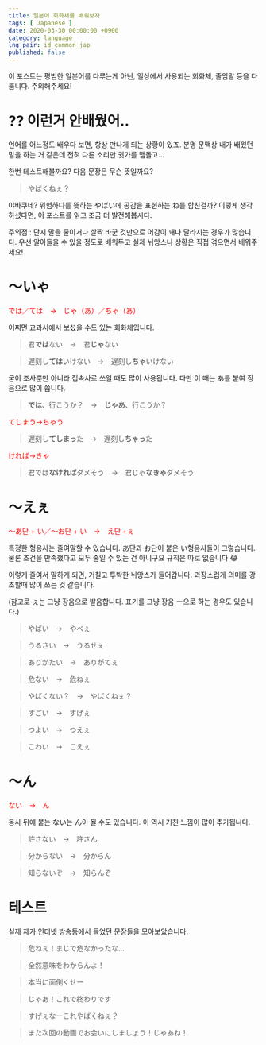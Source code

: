 ```yaml
---
title: 일본어 회화체를 배워보자
tags: [ Japanese ]
date: 2020-03-30 00:00:00 +0900
category: language
lng_pair: id_common_jap
published: false
---
```


이 포스트는 평범한 일본어를 다루는게 아닌, 일상에서 사용되는 회화체, 줄임말 등을
다룹니다. 주의해주세요!

# ?? 이런거 안배웠어..

언어를 어느정도 배우다 보면, 항상 만나게 되는 상황이 있죠. 분명 문맥상 내가
배웠던 말을 하는 거 같은데 전혀 다른 소리만 귓가를 맴돌고...

한번 테스트해볼까요? 다음 문장은 무슨 뜻일까요?

> やばくねぇ？

야바쿠네? 위험하다를 뜻하는 やばい에 공감을 표현하는 ね를 합친걸까? 이렇게
생각하셨다면, 이 포스트를 읽고 조금 더 발전해봅시다.

주의점 : 단지 말을 줄이거나 살짝 바꾼 것만으로 어감이 꽤나 달라지는 경우가
많습니다. 우선 알아들을 수 있을 정도로 배워두고 실제 뉘앙스나 상황은 직접
겪으면서 배워주세요!

# ～いゃ

<span style="color:red">
では／ては　→　じゃ（あ）／ちゃ（あ）
</span>

어쩌면 교과서에서 보셨을 수도 있는 회화체입니다.

> 君<b>では</b>ない　→　君<b>じゃ</b>ない

> 遅刻し<b>ては</b>いけない　→　遅刻し<b>ちゃ</b>いけない

굳이 조사뿐만 아니라 접속사로 쓰일 때도 많이 사용됩니다. 다만 이 때는 あ를 붙여
장음으로 많이 씁니다.

> <b>では</b>、行こうか？　→　<b>じゃあ</b>、行こうか？

<span style="color:red">
てしまう→ちゃう
</span>

> 遅刻し<b>てしまっ</b>た　→　遅刻し<b>ちゃっ</b>た

<span style="color:red">
ければ→きゃ
</span>

> 君では<b>なければ</b>ダメそう　→　君じゃ<b>なきゃ</b>ダメそう

# ～えぇ

<span style="color:red">
～あ단 + い／～お단 + い　→　え단 +ぇ
</span>

특정한 형용사는 줄여말할 수 있습니다. あ단과 お단이 붙은 い형용사들이
그렇습니다. 물론 조건을 만족했다고 모두 줄일 수 있는 건 아니구요 규칙은 따로
없습니다 😂

이렇게 줄여서 말하게 되면, 거칠고 투박한 뉘앙스가 들어갑니다. 과장스럽게 의미를
강조할때 많이 쓰는 것 같습니다.

(참고로 ぇ는 그냥 장음으로 발음합니다. 표기를 그냥 장음 ー으로 하는 경우도
있습니다.)

> やばい　→　やべぇ

> うるさい　→　うるせぇ

> ありがたい　→　ありがてぇ

> 危ない　→　危ねぇ

> やばくない？　→　やばくねぇ？

> すごい　→　すげぇ

> つよい　→　つえぇ

> こわい　→　こえぇ

# ～ん

<span style="color:red">
ない　→　ん
</span>

동사 뒤에 붙는 ない는 ん이 될 수도 있습니다. 이 역시 거친 느낌이 많이
추가됩니다.

> 許さない　→　許さん

> 分からない　→　分からん

> 知らないぞ　→　知らんぞ

# 테스트

실제 제가 인터넷 방송등에서 들었던 문장들을 모아보았습니다.

> 危ねぇ！まじで危なかったな…

> 全然意味をわからんよ！

> 本当に面倒くせー

> じゃあ！これで終わりです

> すげぇなーこれやばくねぇ？

> また次回の動画でお会いにしましょう！じゃあね！
